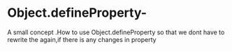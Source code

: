 Object.defineProperty-
======================

A small concept .How to use Object.defineProperty so that we dont have to rewrite the again,if there is any changes in property
